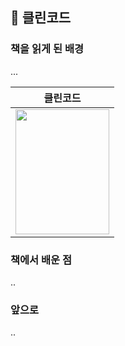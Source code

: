 ## 🔖 클린코드
### 책을 읽게 된 배경
...

|클린코드|
|---|
|<img src="http://image.yes24.com/goods/11681152/XL" width="150" height="200"/>|

### 책에서 배운 점
..

### 앞으로
..